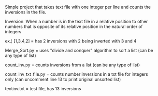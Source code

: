 Simple project that takes text file with one integer per line and counts the
inversions in the file.

Inversion: When a number is in the text file in a relative position to other
numbers that is opposite of its relative position in the natural order of
integers

ex.) [1,3,4,2] = has 2 inversions with 2 being inverted with 3 and 4

Merge_Sort.py = uses "divide and conquer" algorithm to sort a list
    (can be any type of list)

count_inv.py = counts inversions from a list
    (can be any type of list)

count_inv_txt_file.py = counts number inversions in a txt file for integers only
    (can uncomment line 13 to print original unsorted list)

textinv.txt = test file, has 13 inversions
